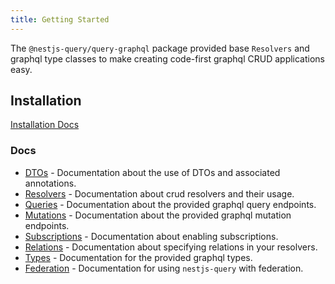 ```yaml
---
title: Getting Started
---
```


The `@nestjs-query/query-graphql` package provided base `Resolvers` and graphql type classes to make creating code-first graphql CRUD applications easy.

## Installation

[Installation Docs](../introduction/install#nestjs-queryquery-graphql)

### Docs

* [DTOs](./dtos.md) - Documentation about the use of DTOs and associated annotations.
* [Resolvers](./resolvers.mdx) - Documentation about crud resolvers and their usage.
* [Queries](./queries.mdx) - Documentation about the provided graphql query endpoints.
* [Mutations](./mutations.mdx) -  Documentation about the provided graphql mutation endpoints.
* [Subscriptions](./subscriptions.mdx) -  Documentation about enabling subscriptions.
* [Relations](./relations.mdx) -  Documentation about specifying relations in your resolvers.
* [Types](./types.mdx) - Documentation for the provided graphql types.
* [Federation](./federation.mdx) - Documentation for using `nestjs-query` with federation.
